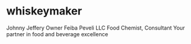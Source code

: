 # whiskeymaker
Johnny Jeffery
Owner Feiba Peveli LLC
Food Chemist, Consultant
Your partner in food and beverage excellence